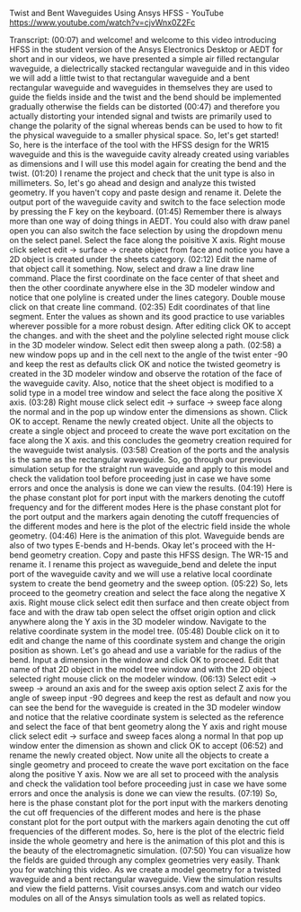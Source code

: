 Twist and Bent Waveguides Using Ansys HFSS - YouTube
https://www.youtube.com/watch?v=cjvWnx0Z2Fc

Transcript:
(00:07) and welcome! and welcome to this video introducing HFSS in the student version of the Ansys Electronics Desktop or AEDT for short and in our videos, we have presented a simple air filled rectangular waveguide, a dielectrically stacked rectangular waveguide and in this video we will add a little twist to that rectangular waveguide and a bent rectangular waveguide and waveguides in themselves they are used to guide the fields inside and the twist and the bend should be implemented gradually otherwise the fields can be distorted
(00:47) and therefore you actually distorting your intended signal and twists are primarily used to change the polarity of the signal whereas bends can be used to how to fit the physical waveguide to a smaller physical space. So, let's get started! So, here is the interface of the tool with the HFSS design for the WR15 waveguide and this is the waveguide cavity already created using variables as dimensions and I will use this model again for creating the bend and the twist.
(01:20) I rename the project and check that the unit type is also in millimeters. So, let's go ahead and design and analyze this twisted geometry. If you haven't copy and paste design and rename it. Delete the output port of the waveguide cavity and switch to the face selection mode by pressing the F key on the keyboard.
(01:45) Remember there is always more than one way of doing things in AEDT. You could also with draw panel open you can also switch the face selection by using the dropdown menu on the select panel. Select the face along the poisitive X axis. Right mouse click select edit -> surface -> create object from face and notice you have a 2D object is created under the sheets category.
(02:12) Edit the name of that object call it something. Now, select and draw a line draw line command. Place the first coordinate on the face center of that sheet and then the other coordinate anywhere else in the 3D modeler window and notice that one polyline is created under the lines category. Double mouse click on that create line command.
(02:35) Edit coordinates of that line segment. Enter the values as shown and its good practice to use variables wherever possible for a more robust design. After editing click OK to accept the changes. and with the sheet and the polyline selected right mouse click in the 3D modeler window. Select edit then sweep along a path.
(02:58) a new window pops up and in the cell next to the angle of the twist enter -90 and keep the rest as defaults click OK and notice the twisted geometry is created in the 3D modeler window and observe the rotation of the face of the waveguide cavity. Also, notice that the sheet object is modified to a solid type in a model tree window and select the face along the positive X axis.
(03:28) Right mouse click select edit -> surface -> sweep face along the normal and in the pop up window enter the dimensions as shown. Click OK to accept. Rename the newly created object. Unite all the objects to create a single object and proceed to create the wave port excitation on the face along the X axis. and this concludes the geometry creation required for the waveguide twist analysis.
(03:58) Creation of the ports and the analysis is the same as the rectangular waveguide. So, go through our previous simulation setup for the straight run waveguide and apply to this model and check the validation tool before proceeding just in case we have some errors and once the analysis is done we can view the results.
(04:19) Here is the phase constant plot for port input with the markers denoting the cutoff frequency and for the different modes Here is the phase constant plot for the port output and the markers again denoting the cutoff frequencies of the different modes and here is the plot of the electric field inside the whole geometry.
(04:46) Here is the animation of this plot. Waveguide bends are also of two types E-bends and H-bends. Okay let's proceed with the H-bend geometry creation. Copy and paste this HFSS design. The WR-15 and rename it. I rename this project as waveguide_bend and delete the input port of the waveguide cavity and we will use a relative local coordinate system to create the bend geometry and the sweep option.
(05:22) So, lets proceed to the geometry creation and select the face along the negative X axis. Right mouse click select edit then surface and then create object from face and with the draw tab open select the offset origin option and click anywhere along the Y axis in the 3D modeler window. Navigate to the relative coordinate system in the model tree.
(05:48) Double click on it to edit and change the name of this coordinate system and change the origin position as shown. Let's go ahead and use a variable for the radius of the bend. Input a dimension in the window and click OK to proceed. Edit that name of that 2D object in the model tree window and with the 2D object selected right mouse click on the modeler window.
(06:13) Select edit -> sweep -> around an axis and for the sweep axis option select Z axis for the angle of sweep input -90 degrees and keep the rest as default and now you can see the bend for the waveguide is created in the 3D modeler window and notice that the relative coordinate system is selected as the reference and select the face of that bent geometry along the Y axis and right mouse click select edit -> surface and sweep faces along a normal In that pop up window enter the dimension as shown and click OK to accept
(06:52) and rename the newly created object. Now unite all the objects to create a single geometry and proceed to create the wave port excitation on the face along the positive Y axis. Now we are all set to proceed with the analysis and check the validation tool before proceeding just in case we have some errors and once the analysis is done we can view the results.
(07:19) So, here is the phase constant plot for the port input with the markers denoting the cut off frequencies of the different modes and here is the phase constant plot for the port output with the markers again denoting the cut off frequencies of the different modes. So, here is the plot of the electric field inside the whole geometry and here is the animation of this plot and this is the beauty of the electromagnetic simulation.
(07:50) You can visualize how the fields are guided through any complex geometries very easily. Thank you for watching this video. As we create a model geometry for a twisted waveguide and a bent rectangular waveguide. View the simulation results and view the field patterns. Visit courses.ansys.com and watch our video modules on all of the Ansys simulation tools as well as related topics.
